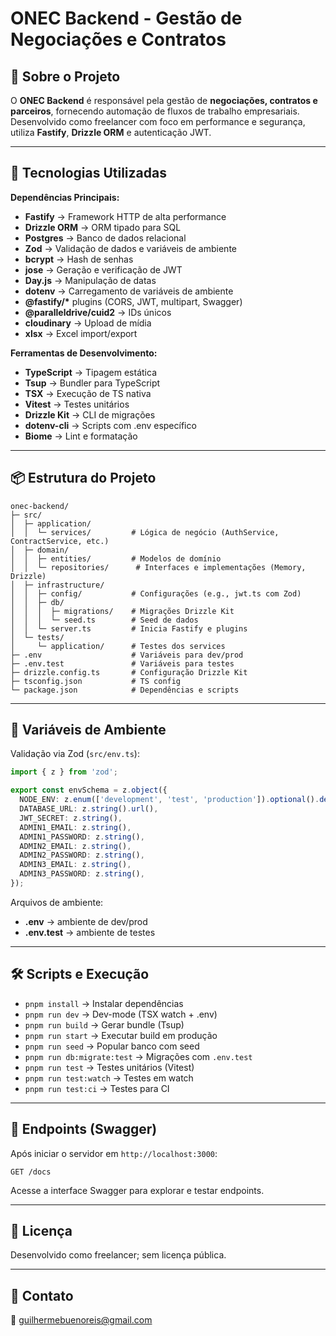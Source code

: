# ONEC Backend - Gestão de Negociações e Contratos

## 📌 Sobre o Projeto

O **ONEC Backend** é responsável pela gestão de **negociações, contratos e parceiros**, fornecendo automação de fluxos de trabalho empresariais. Desenvolvido como freelancer com foco em performance e segurança, utiliza **Fastify**, **Drizzle ORM** e autenticação JWT.

---

## 🚀 Tecnologias Utilizadas

**Dependências Principais:**

* **Fastify** → Framework HTTP de alta performance
* **Drizzle ORM** → ORM tipado para SQL
* **Postgres** → Banco de dados relacional
* **Zod** → Validação de dados e variáveis de ambiente
* **bcrypt** → Hash de senhas
* **jose** → Geração e verificação de JWT
* **Day.js** → Manipulação de datas
* **dotenv** → Carregamento de variáveis de ambiente
* **@fastify/\*** plugins (CORS, JWT, multipart, Swagger)
* **@paralleldrive/cuid2** → IDs únicos
* **cloudinary** → Upload de mídia
* **xlsx** → Excel import/export

**Ferramentas de Desenvolvimento:**

* **TypeScript** → Tipagem estática
* **Tsup** → Bundler para TypeScript
* **TSX** → Execução de TS nativa
* **Vitest** → Testes unitários
* **Drizzle Kit** → CLI de migrações
* **dotenv-cli** → Scripts com .env específico
* **Biome** → Lint e formatação

---

## 📦 Estrutura do Projeto

```
onec-backend/
├─ src/
│  ├─ application/
│  │  └─ services/         # Lógica de negócio (AuthService, ContractService, etc.)
│  ├─ domain/
│  │  ├─ entities/         # Modelos de domínio
│  │  └─ repositories/      # Interfaces e implementações (Memory, Drizzle)
│  ├─ infrastructure/
│  │  ├─ config/           # Configurações (e.g., jwt.ts com Zod)
│  │  ├─ db/
│  │  │  ├─ migrations/    # Migrações Drizzle Kit
│  │  │  └─ seed.ts        # Seed de dados
│  │  └─ server.ts         # Inicia Fastify e plugins
│  └─ tests/
│     └─ application/      # Testes dos services
├─ .env                    # Variáveis para dev/prod
├─ .env.test               # Variáveis para testes
├─ drizzle.config.ts       # Configuração Drizzle Kit
├─ tsconfig.json           # TS config
└─ package.json            # Dependências e scripts
```

---

## 🔧 Variáveis de Ambiente

Validação via Zod (`src/env.ts`):

```ts
import { z } from 'zod';

export const envSchema = z.object({
  NODE_ENV: z.enum(['development', 'test', 'production']).optional().default('production'),
  DATABASE_URL: z.string().url(),
  JWT_SECRET: z.string(),
  ADMIN1_EMAIL: z.string(),
  ADMIN1_PASSWORD: z.string(),
  ADMIN2_EMAIL: z.string(),
  ADMIN2_PASSWORD: z.string(),
  ADMIN3_EMAIL: z.string(),
  ADMIN3_PASSWORD: z.string(),
});
```

Arquivos de ambiente:

* **.env** → ambiente de dev/prod
* **.env.test** → ambiente de testes

---

## 🛠️ Scripts e Execução

* `pnpm install` → Instalar dependências
* `pnpm run dev` → Dev-mode (TSX watch + .env)
* `pnpm run build` → Gerar bundle (Tsup)
* `pnpm run start` → Executar build em produção
* `pnpm run seed` → Popular banco com seed
* `pnpm run db:migrate:test` → Migrações com `.env.test`
* `pnpm run test` → Testes unitários (Vitest)
* `pnpm run test:watch` → Testes em watch
* `pnpm run test:ci` → Testes para CI

---

## 🔗 Endpoints (Swagger)

Após iniciar o servidor em `http://localhost:3000`:

```
GET /docs
```

Acesse a interface Swagger para explorar e testar endpoints.

---

## 📝 Licença

Desenvolvido como freelancer; sem licença pública.

---

## 🤝 Contato

📧 [guilhermebuenoreis@gmail.com](mailto:guilhermebuenoreis@gmail.com)

